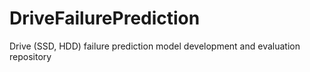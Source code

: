 # DriveFailurePrediction
Drive (SSD, HDD) failure prediction model development and evaluation repository
